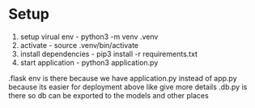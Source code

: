 # Setup

1) setup virual env - python3 -m venv .venv    
2) activate - source .venv/bin/activate
3) install dependencies - pip3 install -r requirements.txt
4) start application - python3 application.py


<!-- https://stackoverflow.com/questions/66627441/error-could-not-locate-a-flask-application -->
.flask env is there because we have application.py instead of app.py because its easier for deployment above like give more details
.db.py is there so db can be exported to the models and other places
